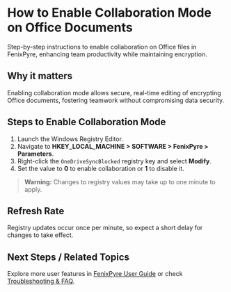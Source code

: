 # How to Enable Collaboration Mode on Office Documents

Step-by-step instructions to enable collaboration on Office files in FenixPyre, enhancing team productivity while maintaining encryption.


## Why it matters
Enabling collaboration mode allows secure, real-time editing of encrypting Office documents, fostering teamwork without compromising data security.

## Steps to Enable Collaboration Mode
1. Launch the Windows Registry Editor.
2. Navigate to **HKEY_LOCAL_MACHINE > SOFTWARE > FenixPyre > Parameters**.
3. Right-click the `OneDriveSyncBlocked` registry key and select **Modify**.
4. Set the value to **0** to enable collaboration or **1** to disable it.

> **Warning:** Changes to registry values may take up to one minute to apply.

## Refresh Rate
Registry updates occur once per minute, so expect a short delay for changes to take effect.

## Next Steps / Related Topics
Explore more user features in [FenixPyre User Guide](https://docs.fenixpyre.com/05-user-guide/index.md) or check [Troubleshooting & FAQ](https://docs.fenixpyre.com/09-troubleshooting-&-faq/index.md).
